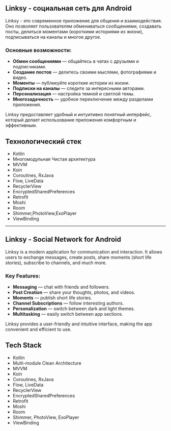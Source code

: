 ## Linksy - социальная сеть для Android

Linksy - это современное приложение для общения и взаимодействия. Оно позволяет пользователям обмениваться сообщениями, создавать посты, делиться моментами (короткими историями из жизни), подписываться на каналы и многое другое.

### Основные возможности:
- **Обмен сообщениями** — общайтесь в чатах с друзьями и подписчиками.
- **Создание постов** — делитесь своими мыслями, фотографиями и видео.
- **Моменты** — публикуйте короткие истории из жизни.
- **Подписки на каналы** — следите за интересными авторами.
- **Персонализация** — настройка темной и светлой темы.
- **Многозадачность** — удобное переключение между разделами приложения.

Linksy предоставляет удобный и интуитивно понятный интерфейс, который делает использование приложения комфортным и эффективным.

## Технологический стек  
- Kotlin
- Многомодульная Чистая архитектура
- MVVM
- Koin
- Coroutines, RxJava
- Flow, LiveData
- RecyclerView
- EncryptedSharedPreferences
- Retrofit
- Moshi
- Room
- Shimmer,PhotoView,ExoPlayer
- ViewBinding

---

## Linksy - Social Network for Android

Linksy is a modern application for communication and interaction. It allows users to exchange messages, create posts, share moments (short life stories), subscribe to channels, and much more.

### Key Features:
- **Messaging** — chat with friends and followers.
- **Post Creation** — share your thoughts, photos, and videos.
- **Moments** — publish short life stories.
- **Channel Subscriptions** — follow interesting authors.
- **Personalization** — switch between dark and light themes.
- **Multitasking** — easily switch between app sections.

Linksy provides a user-friendly and intuitive interface, making the app convenient and efficient to use.

## Tech Stack  
- Kotlin  
- Multi-module Clean Architecture  
- MVVM  
- Koin  
- Coroutines, RxJava  
- Flow, LiveData  
- RecyclerView  
- EncryptedSharedPreferences  
- Retrofit  
- Moshi  
- Room  
- Shimmer, PhotoView, ExoPlayer  
- ViewBinding  
